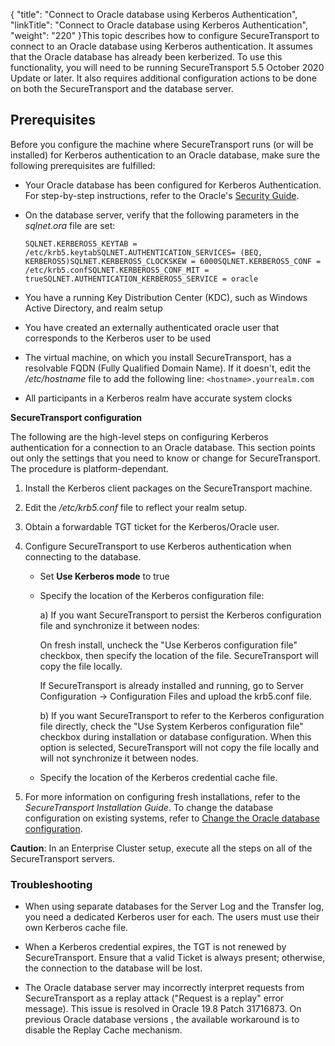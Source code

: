{
    "title": "Connect to Oracle database using Kerberos Authentication",
    "linkTitle": "Connect to Oracle database using Kerberos Authentication",
    "weight": "220"
}This topic describes how to configure SecureTransport to connect to an Oracle database using Kerberos authentication. It assumes that the Oracle database has already been kerberized. To use this functionality, you will need to be running SecureTransport 5.5 October 2020 Update or later. It also requires additional configuration actions to be done on both the SecureTransport and the database server.

## <span id="Prerequi"></span>Prerequisites

Before you configure the machine where SecureTransport runs (or will be installed) for Kerberos authentication to an Oracle database, make sure the following prerequisites are fulfilled: 

-   Your Oracle database has been configured for Kerberos Authentication. For step-by-step instructions, refer to the Oracle's [Security Guide](https://docs.oracle.com/en/database/oracle/oracle-database/19/dbseg/configuring-kerberos-authentication.html#GUID-DF84261F-457A-4B9F-AE41-CDE6FE9178C4).

-   On the database server, verify that the following parameters in the *sqlnet.ora* file are set:   
    

        SQLNET.KERBEROS5_KEYTAB = /etc/krb5.keytabSQLNET.AUTHENTICATION_SERVICES= (BEQ, KERBEROS5)SQLNET.KERBEROS5_CLOCKSKEW = 6000SQLNET.KERBEROS5_CONF = /etc/krb5.confSQLNET.KERBEROS5_CONF_MIT = trueSQLNET.AUTHENTICATION_KERBEROS5_SERVICE = oracle

-   You have a running Key Distribution Center (KDC), such as Windows Active Directory, and realm setup

-   You have created an externally authenticated oracle user that corresponds to the Kerberos user to be used

-   The virtual machine, on which you install SecureTransport, has a resolvable FQDN (Fully Qualified Domain Name). If it doesn't, edit the */etc/hostname* file to add the following line: `<hostname>.yourrealm.com`

-   All participants in a Kerberos realm have accurate system clocks

**SecureTransport configuration**

The following are the high-level steps on configuring Kerberos authentication for a connection to an Oracle database. This section points out only the settings that you need to know or change for SecureTransport. The procedure is platform-dependant.

1.  Install the Kerberos client packages on the SecureTransport machine.

2.  Edit the */etc/krb5.conf* file to reflect your realm setup.

3.  Obtain a forwardable TGT ticket for the Kerberos/Oracle user.

4.  Configure SecureTransport to use Kerberos authentication when connecting to the database.

    -   Set **Use Kerberos mode** to true
    -   Specify the location of the Kerberos configuration file:  
        a) If you want SecureTransport to persist the Kerberos configuration file and synchronize it between nodes:  
        On fresh install, uncheck the "Use Kerberos configuration file" checkbox, then specify the location of the file. SecureTransport will copy the file locally.  
        If SecureTransport is already installed and running, go to Server Configuration -> Configuration Files and upload the krb5.conf file.  
        b) If you want SecureTransport to refer to the Kerberos configuration file directly, check the "Use System Kerberos configuration file" checkbox during installation or database configuration. When this option is selected, SecureTransport will not copy the file locally and will not synchronize it between nodes.
    -   Specify the location of the Kerberos credential cache file.

5.  For more information on configuring fresh installations, refer to the *SecureTransport Installation Guide*. To change the database configuration on existing systems, refer to [Change the Oracle database configuration](../t_st_oracle).

**Caution**: In an Enterprise Cluster setup, execute all the steps on all of the SecureTransport servers.

### Troubleshooting

-   When using separate databases for the Server Log and the Transfer log, you need a dedicated Kerberos user for each. The users must use their own Kerberos cache file.
-   When a Kerberos credential expires, the TGT is not renewed by SecureTransport. Ensure that a valid Ticket is always present; otherwise, the connection to the database will be lost.
-   The Oracle database server may incorrectly interpret requests from SecureTransport as a replay attack ("Request is a replay" error message). This issue is resolved in Oracle 19.8 Patch 31716873. On previous Oracle database versions , the available workaround is to disable the Replay Cache mechanism.
